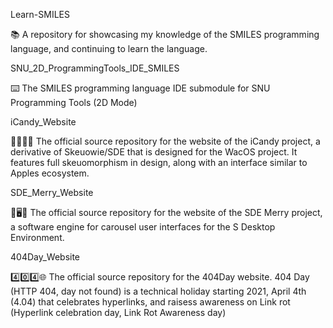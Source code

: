 
Learn-SMILES

📚️ A repository for showcasing my knowledge of the SMILES programming language, and continuing to learn the language. 

SNU_2D_ProgrammingTools_IDE_SMILES

⌨️ The SMILES programming language IDE submodule for SNU Programming Tools (2D Mode)

iCandy_Website

🍭️👀️🍏️🌐️ The official source repository for the website of the iCandy project, a derivative of Skeuowie/SDE that is designed for the WacOS project. It features full skeuomorphism in design, along with an interface similar to Apples ecosystem. 

SDE_Merry_Website

🎠️🖥️🎠️ The official source repository for the website of the SDE Merry project, a software engine for carousel user interfaces for the S Desktop Environment. 
 
404Day_Website

4️⃣️0️⃣️4️⃣️🌐️ The official source repository for the 404Day website. 404 Day (HTTP 404, day not found) is a technical holiday starting 2021, April 4th (4.04) that celebrates hyperlinks, and raisess awareness on Link rot (Hyperlink celebration day, Link Rot Awareness day) 

